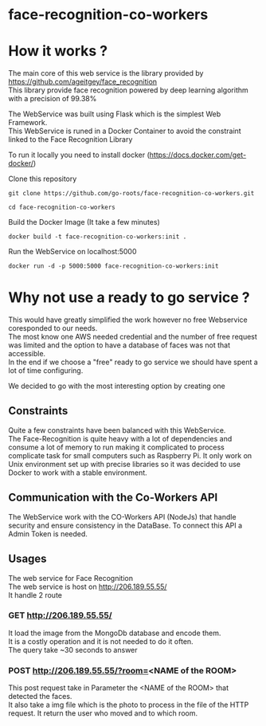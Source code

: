 # face-recognition-co-workers

# How it works ?
The main core of this web service is the library provided by https://github.com/ageitgey/face_recognition  
This library provide face recognition powered by deep learning algorithm with a precision of 99.38%  

The WebService was built using Flask which is the simplest Web Framework.  
This WebService is runed in a Docker Container to avoid the constraint linked to the Face Recognition Library

To run it locally you need to install docker (https://docs.docker.com/get-docker/)  

Clone this repository
```shell
git clone https://github.com/go-roots/face-recognition-co-workers.git
```
```shell
cd face-recognition-co-workers
```
Build the Docker Image (It take a few minutes)
```shell
docker build -t face-recognition-co-workers:init .
```
Run the WebService on localhost:5000
```shell
docker run -d -p 5000:5000 face-recognition-co-workers:init
```

# Why not use a ready to go service ?
This would have greatly simplified the work however no free Webservice coresponded to our needs.  
The most know one AWS needed credential and the number of free request was limited and the option to have a database of faces was not that accessible.  
In the end if we choose a "free" ready to go service we should have spent a lot of time configuring.  

We decided to go with the most interesting option by creating one

## Constraints
Quite a few constraints have been balanced with this WebService.  
The Face-Recognition is quite heavy with a lot of dependencies and consume a lot of memory to run making it complicated to process complicate task for small computers such as Raspberry Pi.
It only work on Unix environment set up with precise libraries so it was decided to use Docker to work with a stable environment.

## Communication with the Co-Workers API
The WebService work with the CO-Workers API (NodeJs) that handle security and ensure consistency in the DataBase. To connect this API a Admin Token is needed.  


## Usages  
The web service for Face Recognition   
The web service is host on http://206.189.55.55/   
It handle 2 route  

### GET http://206.189.55.55/

It load the image from the MongoDb database and encode them.   
It is a costly operation and it is not needed to do it often.   
The query take ~30 seconds to answer

### POST http://206.189.55.55/?room=<NAME of the ROOM\>

This post request take in Parameter the <NAME of the ROOM\> that detected the faces.   
It also take a img file which is the photo to process in the file of the HTTP request.
It return the user who moved and to which room.

